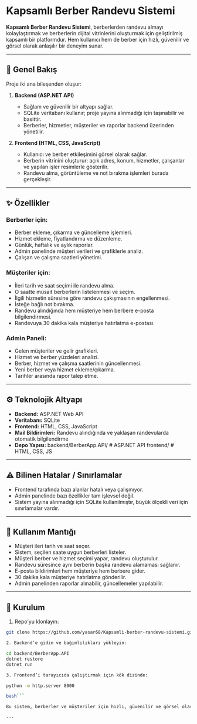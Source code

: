 # Kapsamlı Berber Randevu Sistemi

**Kapsamlı Berber Randevu Sistemi**, berberlerden randevu almayı kolaylaştırmak ve berberlerin dijital vitrinlerini oluşturmak için geliştirilmiş kapsamlı bir platformdur. Hem kullanıcı hem de berber için hızlı, güvenilir ve görsel olarak anlaşılır bir deneyim sunar.

---

## 📌 Genel Bakış

Proje iki ana bileşenden oluşur:

1. **Backend (ASP.NET API)**  
   - Sağlam ve güvenilir bir altyapı sağlar.  
   - SQLite veritabanı kullanır; proje yayına alınmadığı için taşınabilir ve basittir.  
   - Berberler, hizmetler, müşteriler ve raporlar backend üzerinden yönetilir.

2. **Frontend (HTML, CSS, JavaScript)**  
   - Kullanıcı ve berber etkileşimini görsel olarak sağlar.  
   - Berberin vitrinini oluşturur: açık adres, konum, hizmetler, çalışanlar ve yapılan işler resimlerle gösterilir.  
   - Randevu alma, görüntüleme ve not bırakma işlemleri burada gerçekleşir.

---

## ✨ Özellikler

### Berberler için:
- Berber ekleme, çıkarma ve güncelleme işlemleri.  
- Hizmet ekleme, fiyatlandırma ve düzenleme.  
- Günlük, haftalık ve aylık raporlar.  
- Admin panelinde müşteri verileri ve grafiklerle analiz.  
- Çalışan ve çalışma saatleri yönetimi.

### Müşteriler için:
- İleri tarih ve saat seçimi ile randevu alma.  
- O saatte müsait berberlerin listelenmesi ve seçim.  
- İlgili hizmetin süresine göre randevu çakışmasının engellenmesi.  
- İsteğe bağlı not bırakma.  
- Randevu alındığında hem müşteriye hem berbere e-posta bilgilendirmesi.  
- Randevuya 30 dakika kala müşteriye hatırlatma e-postası.

### Admin Paneli:
- Gelen müşteriler ve gelir grafikleri.  
- Hizmet ve berber yüzdeleri analizi.  
- Berber, hizmet ve çalışma saatlerinin güncellenmesi.  
- Yeni berber veya hizmet ekleme/çıkarma.  
- Tarihler arasında rapor talep etme.

---

## ⚙️ Teknolojik Altyapı

- **Backend:** ASP.NET Web API  
- **Veritabanı:** SQLite  
- **Frontend:** HTML, CSS, JavaScript  
- **Mail Bildirimleri:** Randevu alındığında ve yaklaşan randevularda otomatik bilgilendirme  
- **Depo Yapısı:** backend/BerberApp.API/ # ASP.NET API
frontend/ # HTML, CSS, JS

---

## ⚠️ Bilinen Hatalar / Sınırlamalar

- Frontend tarafında bazı alanlar hatalı veya çalışmıyor.  
- Admin panelinde bazı özellikler tam işlevsel değil.  
- Sistem yayına alınmadığı için SQLite kullanılmıştır, büyük ölçekli veri için sınırlamalar vardır.

---

## 📝 Kullanım Mantığı

- Müşteri ileri tarih ve saat seçer.  
- Sistem, seçilen saate uygun berberleri listeler.  
- Müşteri berber ve hizmet seçimi yapar, randevu oluşturulur.  
- Randevu süresince aynı berberin başka randevu alamaması sağlanır.  
- E-posta bildirimleri hem müşteriye hem berbere gider.  
- 30 dakika kala müşteriye hatırlatma gönderilir.  
- Admin panelinden raporlar alınabilir, güncellemeler yapılabilir.

---

## 🚀 Kurulum

1. Repo’yu klonlayın:  
 ```bash
 git clone https://github.com/yasar68/Kapsamli-berber-randevu-sistemi.git

2. Backend’e gidin ve bağımlılıkları yükleyin:

 cd backend/BerberApp.API
 dotnet restore
 dotnet run

3. Frontend’i tarayıcıda çalıştırmak için kök dizinde:

 python -m http.server 8000

 bash```

Bu sistem, berberler ve müşteriler için hızlı, güvenilir ve görsel olarak anlaşılır bir randevu deneyimi sunmayı amaçlamaktadır.

---

